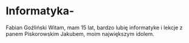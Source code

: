 # Informatyka-
Fabian Goźliński
Witam, mam 15 lat, bardzo lubię informatyke i lekcje z panem Piskorowskim Jakubem, moim największym idolem. 
